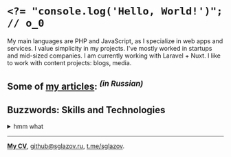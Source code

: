 # `<?= "console.log('Hello, World!')"; // o_0`
My main languages are PHP and JavaScript, as I specialize in web apps and services. I value simplicity in my projects. I've mostly worked in startups and mid-sized companies. I am currently working with Laravel + Nuxt. I like to work with content projects: blogs, media.

## Some of [my articles](https://sglazov.ru/notes/): <sup>_(in Russian)_</sup>



## Buzzwords: Skills and Technologies
<details>
  <summary>hmm what</summary>

  Stylus, Eleventy (11ty), Shop-Script, Bitbucket, Docker, Cypress, PostCSS, Eloquent ORM, ispmanager, React, MAMP, Pug (Jade), HTTPie, SEO, phpMyAdmin, Laravel, GitLab, Apache, Nginx, JavaScript, Nuxt, GitHub, Blade, Nunjucks, MySQL, Gulp, CloudPayments API, Zeplin, Vite, Figma, Shell, Bootstrap, Composer, Grunt, Reg.ru, SCSS, Tinkoff API, БЭМ, GitHub Actions, styled-components, Accessibility (a11y), Less, HTML, Deployer.php, Photoshop, WordPress, jQuery, Makefile, Laravel Nova, TimeWeb, SVG, CSS, Git, Vue, webpack, PHP, Flarum, Livewire, Markdown, Sketch, Tailwind.
</details>

----
[**My CV**](https://sglazov.ru/cv/), [github@sglazov.ru](mailto:github@sglazov.ru), [t.me/sglazov](https://t.me/sglazov).
